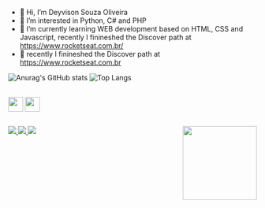 - 👋 Hi, I’m Deyvison Souza Oliveira
- 👀 I’m interested in Python, C# and PHP
- 🌱 I’m currently learning WEB development based on HTML, CSS and Javascript, recently I finineshed the Discover path at https://www.rocketseat.com.br/
- 💞️ recently I finineshed the Discover path at https://www.rocketseat.com.br


<div>

![Anurag's GitHub stats](https://github-readme-stats.vercel.app/api?username=Diableri&show_icons=true&theme=chartreuse-dark)
![Top Langs](https://github-readme-stats.vercel.app/api/top-langs/?username=Diableri&show_icons=true&theme=chartreuse-dark)
  </div>
 
  
  <div style="display: inline_block"><br>
  <img align="center" height="30" <img src="https://cdn.jsdelivr.net/gh/devicons/devicon/icons/javascript/javascript-original.svg" />
  <img align="center" height="30" <img src="https://cdn.jsdelivr.net/gh/devicons/devicon/icons/python/python-original.svg" />
  
  </div>
  
  ##
  
  <div>
       	<a href="https://www.facebook.com/deyvison.oliveiradasilva" target="_blank"> <img src="https://img.shields.io/badge/Facebook-1877F2?style=for-the-badge&logo=facebook&logoColor=white" />
  	    <a href="https://www.instagram.com/deyvison.rjos/" target="_blank"> <img src="https://img.shields.io/badge/Instagram-E4405F?style=for-the-badge&logo=instagram&logoColor=white" />
        <a href="https://www.linkedin.com/in/deyvison-souza-oliveira-161454198/" target="_blank"> <img src="https://img.shields.io/badge/LinkedIn-0077B5?style=for-the-badge&logo=linkedin&logoColor=white" /> 
          <img align="right" height="150" src="https://c.tenor.com/NswQZiSTct0AAAAC/howdy-salute.gif">
          
  </div>
